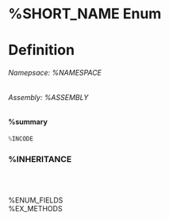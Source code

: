 # **%SHORT_NAME Enum**

# Definition
<h6 class="namespace">Namepsace: %NAMESPACE</h6>
<h6 class="namespace">Assembly: %ASSEMBLY</h6>

#### %summary
```c#
%INCODE
```
### %INHERITANCE  

<br><br>

%ENUM_FIELDS  
%EX_METHODS  
